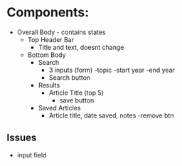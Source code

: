 # Components:
* Overall Body
      - contains states
  * Top Header Bar
    * Title and text, doesnt change
  * Bottom Body
    * Search
      * 3 inputs (form) 
          -topic
          -start year
          -end year
      * Search button
    * Results
      * Article Title (top 5)
        - save button
    * Saved Articles
        * Article title, date saved, notes
            -remove btn

## Issues
* input field